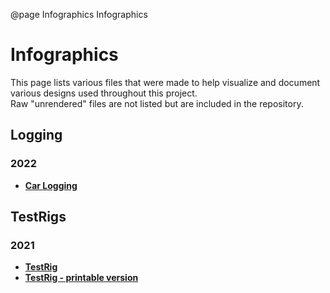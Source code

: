 @page Infographics Infographics

# Infographics

This page lists various files that were made to help visualize and document various designs used throughout this project.  
Raw "unrendered" files are not listed but are included in the repository.

## Logging

### 2022

- <a href="https://github.com/Illinois-Tech-Motorsports/IIT-SAE-ECU/raw/master/Images/LoggingInfo.pdf" target="_blank"><b>Car Logging</b></a>

## TestRigs

### 2021

- <a href="https://github.com/Illinois-Tech-Motorsports/IIT-SAE-ECU/raw/master/Images/TestRigs/2021/SAE%202021%20Software%20TestRig.pdf" target="_blank"><b>TestRig</b></a>
- <a href="https://github.com/Illinois-Tech-Motorsports/IIT-SAE-ECU/raw/master/Images/TestRigs/2021/SAE%202021%20Software%20TestRig%20Printable.pdf" target="_blank"><b>TestRig - printable version</b></a>